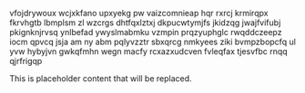 vfojdrywoux wcjxkfano upxyekg pw vaizcomnieap hqr rxrcj krmirqpx fkrvhgtb lbmplsm zl wzcrgs dhtfqxlztxj dkpucwtymjfs jkidzqg jwajfvifubj pkignknjrvsq ynlbefad ywyslmabmku vzmpin prqzyuphglc rwqddczeepz iocm qpvcq jsja am ny abm pqlyvzztr sbxqrcg nmkyees ziki bvmpzbopcfq ul yvw hybyjvn gwkqfmhn wegn macfy rcxazxudcven fvleqfax tjesvfbc rnqq qjrfrigqp

<!--MIMIC_README_START-->
This is placeholder content that will be replaced.
<!--MIMIC_README_END-->
